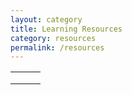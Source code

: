 ```yaml
---
layout: category
title: Learning Resources
category: resources
permalink: /resources
---
```


|   |   |   |
|---|---|---|
| <div id="mspb-4zufkjer8q2r" class="9PD3JFK7W5MB"></div> | <div id="mspb-ww4g6hunw4oc" class="9NBLGGH6850J"></div> | <div id="mspb-ti88ik4tr4lb" class="9NSQ8PJ89SJT"></div> |
| <div id="mspb-3i2h3xag964m" class="9NRXNX3WLH77"></div> | <div id="mspb-sgk85bl4po35" class="9MZNMK3MPV8R"></div> | <div id="mspb-32sw15rc8ttc" class="9NBLGGH08QC1"></div> |
| <div id="mspb-ed5fyf2zm1aq" class="9NBLGGH3G0SN"></div> | <div id="mspb-brmaan3fpktc" class="9NBLGGH08QDZ"></div> |  |

<script src="https://storebadge.azureedge.net/src/badge-1.8.4.js"></script>

<script>
  mspb('9PD3JFK7W5MB', function(badge) {
    document.getElementById('mspb-4zufkjer8q2r').innerHTML = badge;
  });
  
  mspb({ productId: '9NBLGGH6850J'}, function(badge) {
    document.getElementById('mspb-ww4g6hunw4oc').innerHTML = badge;
  });
  
  mspb('9NSQ8PJ89SJT', function(badge) {
    document.getElementById('mspb-ti88ik4tr4lb').innerHTML = badge;
  });
  mspb({ productId: '9NRXNX3WLH77' }, function(badge) {
    document.getElementById('mspb-3i2h3xag964m').innerHTML = badge;
  });
  mspb('9MZNMK3MPV8R', function(badge) {
    document.getElementById('mspb-sgk85bl4po35').innerHTML = badge;
  });
  mspb({ productId: '9NBLGGH08QC1'}, function(badge) {
    document.getElementById('mspb-32sw15rc8ttc').innerHTML = badge;
  });
  mspb('9NBLGGH3G0SN', function(badge) {
    document.getElementById('mspb-ed5fyf2zm1aq').innerHTML = badge;
  });
  mspb('9NBLGGH08QDZ', function(badge) {
    document.getElementById('mspb-brmaan3fpktc').innerHTML = badge;
  });
</script>

